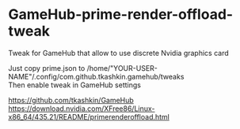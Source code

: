 # GameHub-prime-render-offload-tweak
Tweak for GameHub that allow to use discrete Nvidia graphics card  
  
Just copy prime.json to /home/"YOUR-USER-NAME"/.config/com.github.tkashkin.gamehub/tweaks  
Then enable tweak in GameHub settings  
  
https://github.com/tkashkin/GameHub  
https://download.nvidia.com/XFree86/Linux-x86_64/435.21/README/primerenderoffload.html  
